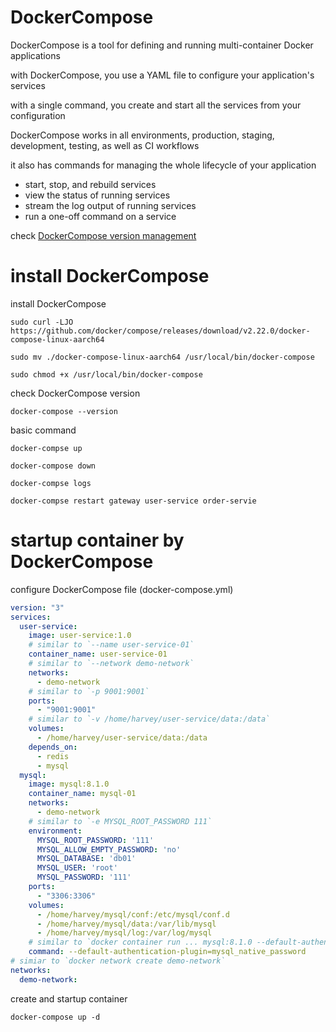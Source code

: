 # DockerCompose

DockerCompose is a tool for defining and running multi-container Docker applications

with DockerCompose, you use a YAML file to configure your application's services

with a single command, you create and start all the services from your configuration

DockerCompose works in all environments, production, staging, development, testing, as well as CI workflows

it also has commands for managing the whole lifecycle of your application

- start, stop, and rebuild services
- view the status of running services
- stream the log output of running services
- run a one-off command on a service

check [DockerCompose version management](https://docs.docker.com/compose/compose-file/compose-versioning/)

# install DockerCompose

install DockerCompose

```shell
sudo curl -LJO https://github.com/docker/compose/releases/download/v2.22.0/docker-compose-linux-aarch64

sudo mv ./docker-compose-linux-aarch64 /usr/local/bin/docker-compose

sudo chmod +x /usr/local/bin/docker-compose
```

check DockerCompose version

```shell
docker-compose --version
```

basic command

```shell
docker-compse up

docker-compose down

docker-compse logs

docker-compse restart gateway user-service order-servie
```

# startup container by DockerCompose

configure DockerCompose file (docker-compose.yml)

```yaml
version: "3"
services:
  user-service:
    image: user-service:1.0
    # similar to `--name user-service-01`
    container_name: user-service-01
    # similar to `--network demo-network`
    networks:
      - demo-network
    # similar to `-p 9001:9001`
    ports:
      - "9001:9001"
    # similar to `-v /home/harvey/user-service/data:/data`
    volumes:
      - /home/harvey/user-service/data:/data
    depends_on:
      - redis
      - mysql
  mysql:
    image: mysql:8.1.0
    container_name: mysql-01
    networks:
      - demo-network
    # similar to `-e MYSQL_ROOT_PASSWORD 111`
    environment:
      MYSQL_ROOT_PASSWORD: '111'
      MYSQL_ALLOW_EMPTY_PASSWORD: 'no'
      MYSQL_DATABASE: 'db01'
      MYSQL_USER: 'root'
      MYSQL_PASSWORD: '111'
    ports:
      - "3306:3306"
    volumes:
      - /home/harvey/mysql/conf:/etc/mysql/conf.d
      - /home/harvey/mysql/data:/var/lib/mysql
      - /home/harvey/mysql/log:/var/log/mysql
    # similar to `docker container run ... mysql:8.1.0 --default-authentication-plugin=mysql_native_password`
    command: --default-authentication-plugin=mysql_native_password
# simiar to `docker network create demo-network`
networks:
  demo-network:
```

create and startup container

```shell
docker-compose up -d
```


